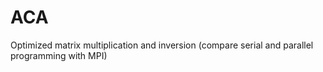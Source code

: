 # ACA
Optimized matrix multiplication and inversion (compare serial and parallel programming with MPI)
